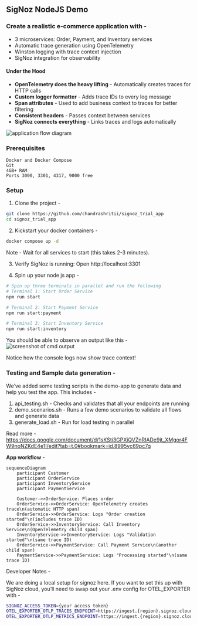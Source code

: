 ## SigNoz NodeJS Demo

### **Create a realistic e-commerce application** with - 

* 3 microservices: Order, Payment, and Inventory services
* Automatic trace generation using OpenTelemetry
* Winston logging with trace context injection
* SigNoz integration for observability

#### **Under the Hood** 

* **OpenTelemetry does the heavy lifting** - Automatically creates traces for HTTP calls
* **Custom logger formatter** - Adds trace IDs to every log message  
* **Span attributes** - Used to add business context to traces for better filtering
* **Consistent headers** - Passes context between services
* **SigNoz connects everything** - Links traces and logs automatically

![application flow diagram](./app_flow_diagram.png)
  
### Prerequisites

    Docker and Docker Compose
    Git
    4GB+ RAM
    Ports 3000, 3301, 4317, 9000 free

### Setup

1. Clone the project -

```bash
git clone https://github.com/chandrashritii/signoz_trial_app
cd signoz_trial_app
```

2. Kickstart your docker containers - 

```bash
docker compose up -d
```

Note - Wait for all services to start (this takes 2-3 minutes).

3. Verify SigNoz is running: Open http://localhost:3301

4. Spin up your node js app - 

```bash
# Spin up three terminals in parallel and run the following
# Terminal 1: Start Order Service
npm run start

# Terminal 2: Start Payment Service  
npm run start:payment

# Terminal 3: Start Inventory Service
npm run start:inventory
```
You should be able to observe an output like this - 
![screenshot of cmd output](./run-output.png)

Notice how the console logs now show trace context!

### **Testing and Sample data generation** - 

We’ve added some testing scripts in the demo-app to generate data and help you test the app. This includes - 

1. api_testing.sh - Checks and validates that all your endpoints are running
2. demo_scenarios.sh - Runs a few demo scenarios to validate all flows and generate data
3. generate_load.sh - Run for load testing in parallel

Read more - https://docs.google.com/document/d/1sKSti3GPXiQVZnRIADe9jt_XMgor4FW9noNZKdE4e1I/edit?tab=t.0#bookmark=id.8995yc69pc7g

**App workflow** -

```mermaid
sequenceDiagram
    participant Customer
    participant OrderService
    participant InventoryService
    participant PaymentService

    Customer->>OrderService: Places order
    OrderService->>OrderService: OpenTelemetry creates trace\n(automatic HTTP span)
    OrderService->>OrderService: Logs "Order creation started"\n(includes trace ID)
    OrderService->>InventoryService: Call Inventory Service\n(OpenTelemetry child span)
    InventoryService->>InventoryService: Logs "Validation started"\n(same trace ID)
    OrderService->>PaymentService: Call Payment Service\n(another child span)
    PaymentService->>PaymentService: Logs "Processing started"\n(same trace ID)
```


Developer Notes -

We are doing a local setup for signoz here. If you want to set this up with SigNoz cloud, you’ll need to swap out your .env config for OTEL_EXPORTER with -

```bash
SIGNOZ_ACCESS_TOKEN={your access token}
OTEL_EXPORTER_OTLP_TRACES_ENDPOINT=https://ingest.{region}.signoz.cloud:443/v1/traces
OTEL_EXPORTER_OTLP_METRICS_ENDPOINT=https://ingest.{region}.signoz.cloud:443/v1/metrics
```


